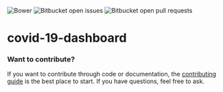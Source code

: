 ![Bower](https://img.shields.io/bower/l/html)
![Bitbucket open issues](https://img.shields.io/bitbucket/issues-raw/sanjanakrishnan/covid-19-dashboard)
![Bitbucket open pull requests](https://img.shields.io/bitbucket/pr-raw/sanjanakrishnan/covid-19-dashboard)


# covid-19-dashboard



### Want to contribute?

If you want to contribute through code or documentation, the [contributing guide](https://github.com/sanjanakrishnan/covid-19-dashboard/blob/main/CONTRIBUTING.md) is the best place to start. If you have questions, feel free to ask.
